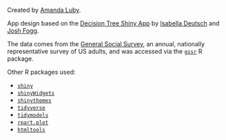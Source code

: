 Created by [Amanda Luby](https://aluby.domains.swarthmore.edu). 

App design based on the [Decision Tree Shiny App](https://foggalong.shinyapps.io/sutton-dt/) by [Isabella Deutsch](https://isabelladeutsch.com/) and [Josh Fogg](https://www.maths.ed.ac.uk/~jfogg/). 

The data comes from the [General Social Survey](https://gss.norc.org), an annual, nationally representative survey of US adults, and was accessed via the [`gssr`](https://github.com/kjhealy/gssr) R package. 

Other R packages used: 
  - [`shiny`](https://CRAN.R-project.org/package=shiny)
  - [`shinyWidgets`](https://CRAN.R-project.org/package=shinyWidgets)
  - [`shinythemes`](https://CRAN.R-project.org/package=shinythemes)
  - [`tidyverse`](https://www.tidyverse.org)
  - [`tidymodels`](https://www.tidymodels.org)
  - [`rpart.plot`](https://CRAN.R-project.org/package=rpart.plot)
  - [`htmltools`](https://CRAN.R-project.org/package=htmltools)

